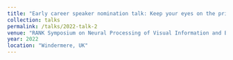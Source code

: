 ```yaml
---
title: "Early career speaker nomination talk: Keep your eyes on the prize"
collection: talks
permalink: /talks/2022-talk-2
venue: "RANK Symposium on Neural Processing of Visual Information and Behavioral Context."
year: 2022
location: "Windermere, UK"
---
```



